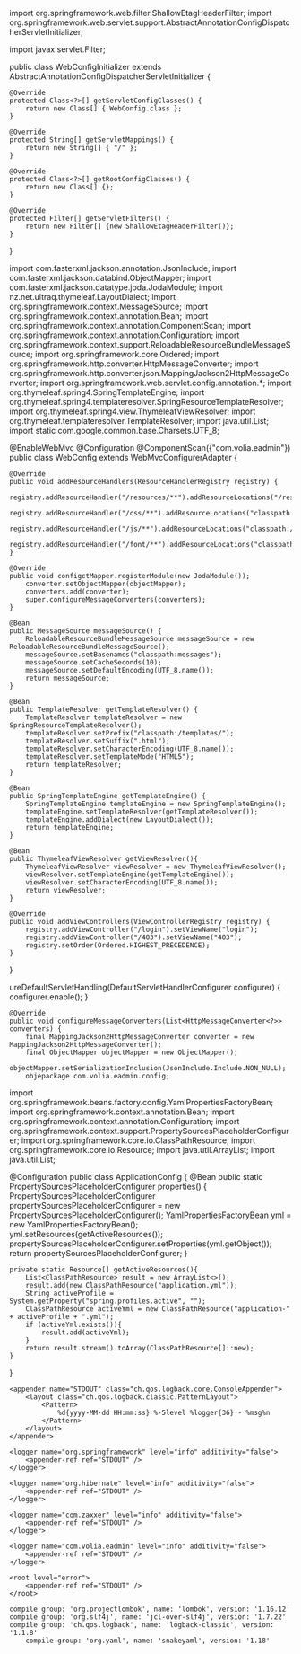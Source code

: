 
import org.springframework.web.filter.ShallowEtagHeaderFilter;
import org.springframework.web.servlet.support.AbstractAnnotationConfigDispatcherServletInitializer;

import javax.servlet.Filter;

public class WebConfigInitializer extends AbstractAnnotationConfigDispatcherServletInitializer {

    @Override
    protected Class<?>[] getServletConfigClasses() {
        return new Class[] { WebConfig.class };
    }

    @Override
    protected String[] getServletMappings() {
        return new String[] { "/" };
    }

    @Override
    protected Class<?>[] getRootConfigClasses() {
        return new Class[] {};
    }

    @Override
    protected Filter[] getServletFilters() {
        return new Filter[] {new ShallowEtagHeaderFilter()};
    }
}




import com.fasterxml.jackson.annotation.JsonInclude;
import com.fasterxml.jackson.databind.ObjectMapper;
import com.fasterxml.jackson.datatype.joda.JodaModule;
import nz.net.ultraq.thymeleaf.LayoutDialect;
import org.springframework.context.MessageSource;
import org.springframework.context.annotation.Bean;
import org.springframework.context.annotation.ComponentScan;
import org.springframework.context.annotation.Configuration;
import org.springframework.context.support.ReloadableResourceBundleMessageSource;
import org.springframework.core.Ordered;
import org.springframework.http.converter.HttpMessageConverter;
import org.springframework.http.converter.json.MappingJackson2HttpMessageConverter;
import org.springframework.web.servlet.config.annotation.*;
import org.thymeleaf.spring4.SpringTemplateEngine;
import org.thymeleaf.spring4.templateresolver.SpringResourceTemplateResolver;
import org.thymeleaf.spring4.view.ThymeleafViewResolver;
import org.thymeleaf.templateresolver.TemplateResolver;
import java.util.List;
import static com.google.common.base.Charsets.UTF_8;

@EnableWebMvc
@Configuration
@ComponentScan({"com.volia.eadmin"})
public class WebConfig extends WebMvcConfigurerAdapter {

    @Override
    public void addResourceHandlers(ResourceHandlerRegistry registry) {
        registry.addResourceHandler("/resources/**").addResourceLocations("/resources/");
        registry.addResourceHandler("/css/**").addResourceLocations("classpath:/static/css/");
        registry.addResourceHandler("/js/**").addResourceLocations("classpath:/static/js/");
        registry.addResourceHandler("/font/**").addResourceLocations("classpath:/static/fonts/");
    }

    @Override
    public void configctMapper.registerModule(new JodaModule());
        converter.setObjectMapper(objectMapper);
        converters.add(converter);
        super.configureMessageConverters(converters);
    }

    @Bean
    public MessageSource messageSource() {
        ReloadableResourceBundleMessageSource messageSource = new ReloadableResourceBundleMessageSource();
        messageSource.setBasenames("classpath:messages");
        messageSource.setCacheSeconds(10);
        messageSource.setDefaultEncoding(UTF_8.name());
        return messageSource;
    }

    @Bean
    public TemplateResolver getTemplateResolver() {
        TemplateResolver templateResolver = new SpringResourceTemplateResolver();
        templateResolver.setPrefix("classpath:/templates/");
        templateResolver.setSuffix(".html");
        templateResolver.setCharacterEncoding(UTF_8.name());
        templateResolver.setTemplateMode("HTML5");
        return templateResolver;
    }

    @Bean
    public SpringTemplateEngine getTemplateEngine() {
        SpringTemplateEngine templateEngine = new SpringTemplateEngine();
        templateEngine.setTemplateResolver(getTemplateResolver());
        templateEngine.addDialect(new LayoutDialect());
        return templateEngine;
    }

    @Bean
    public ThymeleafViewResolver getViewResolver(){
        ThymeleafViewResolver viewResolver = new ThymeleafViewResolver();
        viewResolver.setTemplateEngine(getTemplateEngine());
        viewResolver.setCharacterEncoding(UTF_8.name());
        return viewResolver;
    }

    @Override
    public void addViewControllers(ViewControllerRegistry registry) {
        registry.addViewController("/login").setViewName("login");
        registry.addViewController("/403").setViewName("403");
        registry.setOrder(Ordered.HIGHEST_PRECEDENCE);
    }
}




ureDefaultServletHandling(DefaultServletHandlerConfigurer configurer) {
        configurer.enable();
    }

    @Override
    public void configureMessageConverters(List<HttpMessageConverter<?>> converters) {
        final MappingJackson2HttpMessageConverter converter = new MappingJackson2HttpMessageConverter();
        final ObjectMapper objectMapper = new ObjectMapper();
        objectMapper.setSerializationInclusion(JsonInclude.Include.NON_NULL);
        objepackage com.volia.eadmin.config;

import org.springframework.beans.factory.config.YamlPropertiesFactoryBean;
import org.springframework.context.annotation.Bean;
import org.springframework.context.annotation.Configuration;
import org.springframework.context.support.PropertySourcesPlaceholderConfigurer;
import org.springframework.core.io.ClassPathResource;
import org.springframework.core.io.Resource;
import java.util.ArrayList;
import java.util.List;

@Configuration
public class ApplicationConfig {
    @Bean
    public static PropertySourcesPlaceholderConfigurer properties() {
        PropertySourcesPlaceholderConfigurer propertySourcesPlaceholderConfigurer = new PropertySourcesPlaceholderConfigurer();
        YamlPropertiesFactoryBean yml = new YamlPropertiesFactoryBean();
        yml.setResources(getActiveResources());
        propertySourcesPlaceholderConfigurer.setProperties(yml.getObject());
        return propertySourcesPlaceholderConfigurer;
    }

    private static Resource[] getActiveResources(){
        List<ClassPathResource> result = new ArrayList<>();
        result.add(new ClassPathResource("application.yml"));
        String activeProfile = System.getProperty("spring.profiles.active", "");
        ClassPathResource activeYml = new ClassPathResource("application-" + activeProfile + ".yml");
        if (activeYml.exists()){
            result.add(activeYml);
        }
        return result.stream().toArray(ClassPathResource[]::new);
    }

}




<?xml version="1.0" encoding="UTF-8"?>
<configuration>

    <appender name="STDOUT" class="ch.qos.logback.core.ConsoleAppender">
        <layout class="ch.qos.logback.classic.PatternLayout">
            <Pattern>
                %d{yyyy-MM-dd HH:mm:ss} %-5level %logger{36} - %msg%n
            </Pattern>
        </layout>
    </appender>

    <logger name="org.springframework" level="info" additivity="false">
        <appender-ref ref="STDOUT" />
    </logger>

    <logger name="org.hibernate" level="info" additivity="false">
        <appender-ref ref="STDOUT" />
    </logger>

    <logger name="com.zaxxer" level="info" additivity="false">
        <appender-ref ref="STDOUT" />
    </logger>

    <logger name="com.volia.eadmin" level="info" additivity="false">
        <appender-ref ref="STDOUT" />
    </logger>

    <root level="error">
        <appender-ref ref="STDOUT" />
    </root>

</configuration>




    compile group: 'org.projectlombok', name: 'lombok', version: '1.16.12'
    compile group: 'org.slf4j', name: 'jcl-over-slf4j', version: '1.7.22'
    compile group: 'ch.qos.logback', name: 'logback-classic', version: '1.1.8'
        compile group: 'org.yaml', name: 'snakeyaml', version: '1.18'
